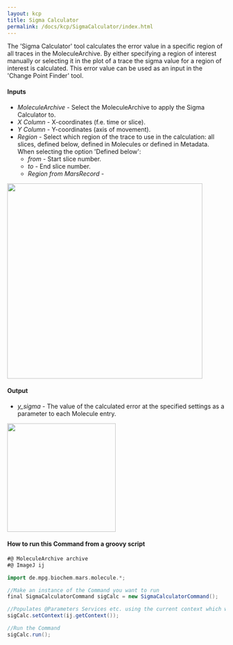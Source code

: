 ```yaml
---
layout: kcp
title: Sigma Calculator
permalink: /docs/kcp/SigmaCalculator/index.html
---
```


The 'Sigma Calculator' tool calculates the error value in a specific region of all traces in the MoleculeArchive. By either specifying a region of interest manually or selecting it in the plot of a trace the sigma value for a region of interest is calculated. This error value can be used as an input in the 'Change Point Finder' tool.


#### Inputs
* _MoleculeArchive_ - Select the MoleculeArchive to apply the Sigma Calculator to.
* _X Column_ - X-coordinates (f.e. time or slice).
* _Y Column_ - Y-coordinates (axis of movement).
* _Region_ - Select which region of the trace to use in the calculation: all slices, defined below, defined in Molecules or defined in Metadata.  
When selecting the option 'Defined below':
  * _from_ - Start slice number.
  * _to_ - End slice number.
  * _Region from MarsRecord_ -


<img src='{{site.baseurl}}/docs/kcp/img/img7.png' width='450' />


#### Output
* _y_sigma_ - The value of the calculated error at the specified settings as a parameter to each Molecule entry.


<img src='{{site.baseurl}}/docs/kcp/img/img8.png' width='250' />


#### How to run this Command from a groovy script
```groovy
#@ MoleculeArchive archive
#@ ImageJ ij

import de.mpg.biochem.mars.molecule.*;

//Make an instance of the Command you want to run
final SigmaCalculatorCommand sigCalc = new SigmaCalculatorCommand();

//Populates @Parameters Services etc. using the current context which we get from the ImageJ Input
sigCalc.setContext(ij.getContext());

//Run the Command
sigCalc.run();

```
